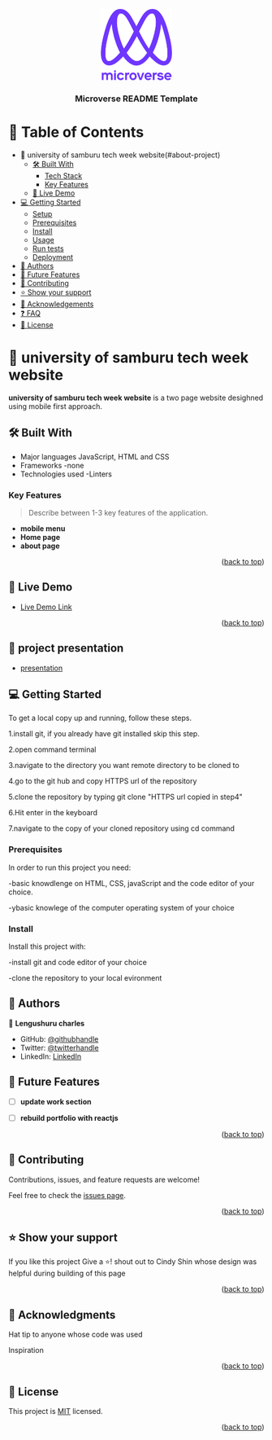 <a name="readme-top"></a>

<!--
HOW TO USE:
This is an example of how you may give instructions on setting up your project locally.

Modify this file to match your project and remove sections that don't apply.

REQUIRED SECTIONS:
- Table of Contents
- About the Project
  - Built With
  - Live Demo
- Getting Started
- Authors
- Future Features
- Contributing
- Show your support
- Acknowledgements
- License

After you're finished please remove all the comments and instructions!
-->

<div align="center">

  <img src="murple_logo.png" alt="logo" width="140"  height="auto" />
  <br/>

  <h3><b>Microverse README Template</b></h3>

</div>

<!-- TABLE OF CONTENTS -->

# 📗 Table of Contents

- 📖 university of samburu tech week website(#about-project)
  - [🛠 Built With](#built-with)
    - [Tech Stack](#tech-stack)
    - [Key Features](#key-features)
  - [🚀 Live Demo](#live-demo)
- [💻 Getting Started](#getting-started)
  - [Setup](#setup)
  - [Prerequisites](#prerequisites)
  - [Install](#install)
  - [Usage](#usage)
  - [Run tests](#run-tests)
  - [Deployment](#triangular_flag_on_post-deployment)
- [👥 Authors](#authors)
- [🔭 Future Features](#future-features)
- [🤝 Contributing](#contributing)
- [⭐️ Show your support](#support)
- [🙏 Acknowledgements](#acknowledgements)
- [❓ FAQ](#faq)
- [📝 License](#license)

<!-- PROJECT DESCRIPTION -->

# 📖 university of samburu tech week website <a name="about-project"></a>


**university of samburu tech week website** is a two page website desighned using mobile first approach.

## 🛠 Built With <a name="built-with"></a>

- Major languages JavaScript, HTML and CSS
- Frameworks -none
- Technologies used -Linters

<!-- Features -->

### Key Features <a name="key-features"></a>

> Describe between 1-3 key features of the application.

- **mobile menu**
- **Home page**
- **about page**

<p align="right">(<a href="#readme-top">back to top</a>)</p>

<!-- LIVE DEMO -->

## 🚀 Live Demo <a name="live-demo"></a>

- [Live Demo Link](https://lengushuru.github.io/first_capstone/index.html)

<p align="right">(<a href="#readme-top">back to top</a>)</p>


## 🚀 project presentation <a name="live-demo"></a>

- [presentation](https://www.loom.com/share/ae31e39ca92947f8a6b9fb31f5a5bc08)

<!-- GETTING STARTED -->

## 💻 Getting Started <a name="getting-started"></a>


To get a local copy up and running, follow these steps.


   1.install git, if you already have git installed skip this step.
 
   2.open command terminal
 
   3.navigate to the directory you want remote directory to be cloned to
 
   4.go to the git hub and copy HTTPS url of the repository
 
   5.clone the repository by typing git clone "HTTPS url copied in step4"
 
   6.Hit enter in the keyboard
 
   7.navigate to the copy of your cloned repository using cd command


### Prerequisites

In order to run this project you need:

-basic knowdlenge on HTML, CSS, javaScript and the code editor of your choice.
    
-ybasic knowlege of the computer operating system of your choice

### Install

Install this project with:

 -install git and code editor of your choice
 
 -clone the repository to your local evironment 

<!-- AUTHORS -->

## 👥 Authors <a name="authors"></a>

<!-- > Mention all of the collaborators of this project. -->

👤 **Lengushuru charles**

- GitHub: [@githubhandle](https://github.com/lengushuru)
- Twitter: [@twitterhandle](https://twitter.com/ngushuru)
- LinkedIn: [LinkedIn](https://linkedin.com/in/lengushuru)

<!-- FUTURE FEATURES -->

## 🔭 Future Features <a name="future-features"></a>



- [ ] **update work section**
- [ ] **rebuild portfolio with reactjs**


<p align="right">(<a href="#readme-top">back to top</a>)</p>

<!-- CONTRIBUTING -->

## 🤝 Contributing <a name="contributing"></a>

Contributions, issues, and feature requests are welcome!

Feel free to check the [issues page](../../issues/).

<p align="right">(<a href="#readme-top">back to top</a>)</p>

<!-- SUPPORT -->

## ⭐️ Show your support <a name="support"></a>

<!-- > Write a message to encourage readers to support your project -->

If you like this project Give a ⭐️!
shout out to Cindy Shin whose design was helpful during building of this page 

<p align="right">(<a href="#readme-top">back to top</a>)</p>

<!-- ACKNOWLEDGEMENTS -->

## 🙏 Acknowledgments <a name="acknowledgements"></a>

<!-- > Give credit to everyone who inspired your codebase. -->

Hat tip to anyone whose code was used

Inspiration

<p align="right">(<a href="#readme-top">back to top</a>)</p>



<!-- LICENSE -->

## 📝 License <a name="license"></a>

This project is [MIT](./LICENSE) licensed.

<p align="right">(<a href="#readme-top">back to top</a>)</p>
